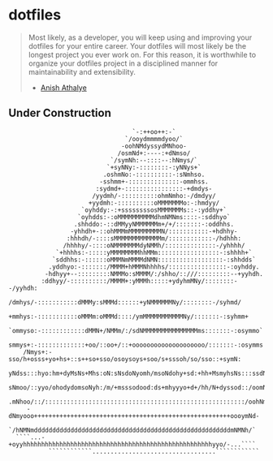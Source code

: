 # dotfiles

> Most likely, as a developer, you will keep using and improving your dotfiles
> for your entire career. Your dotfiles will most likely be the longest project
> you ever work on. For this reason, it is worthwhile to organize your dotfiles
> project in a disciplined manner for maintainability and extensibility.
>
> - [Anish Athalye](http://www.anishathalye.com/2014/08/03/managing-your-dotfiles)

## Under Construction

```
                                  `-:++oo++:-`                                  
                                `/ooydmmmmdyoo/`                                
                               -oohNMdyssydMNhoo-                               
                              /osmNd+:----:+dNmso/                              
                            `/symNh:--::::--:hNmys/`                            
                           `+syNNy:-::::::::-:yNNys+`                           
                          .oshmNo:-::::::::::-:sNmhso.                          
                         -sshmm+-::::::::::::::-ommhss.                         
                        :sydmd+-::::::::::::::::-+dmdys-                        
                       /yydmh/-::::::::::ohmNmho:-/dmdyy/                       
                      +yydmh:-::::::::::oMMMMMMMo:-:hmdyy/                      
                    `oyhddy:-:+ssssssssosMMMMMMMs::-:yddhy+`                    
                   `oyhdds:-:oMMMMMMMMMMdhmNMNms::::-:sddhyo`                   
                  .shhddo:-::dMMyyNMMMMMMm+/+/:::::::-:oddhhs.                  
                 -yhhdh+-::ohMMMmMMMMMMMMMN/:::::::::::-+hdhhy-                 
                :hhhdh/-::::sMMMMMMMMMMMMMm/::::::::::::-/hdhhh:                
               /hhhhy/-::::oNMMMMMMMdyNMMh/::::::::::::::-/yhhhh/               
             `+hhhhs:-:::::yMMMMMMMMhhMMm:::::::::::::::::-:shhhh+`             
            `sddhhs:-::::::oMMMNmMMMMdNMN::::::::::::::::::-:shhdds`            
           .yddhyo:-:::::::/MMMM+hMMMNhhhhs/::::::::::::::::-:oyhddy.           
          -hdhyy+--:::::::::NMMMo:sMMMM/:/shho/::///:::::::::--+yyhdh.          
         :ddhyy/-::::::::::/MMMM+:yMMMh:::::+ydyhmMNy/::::::::--/yyhdh:         
        /dmhys/-:::::::::::dMMMy:sMMMd::::::+yNMMMMMMNy/::::::::-/syhmd/        
       +mmhys:-:::::::::::oMMMm:oMMMd::::/ymMMMMMMMMMMMNy/:::::::-:syhmm+       
     `ommyso:-::::::::::::dMMN+/NMMm/:/sdNMMMMMMMMMMMMMMMms:::::::-:osymmo`     
     smmys+:-:::::::::::::+oo/::oo+/::+oooooooooooooooooooo/:::::::-:osymms     
    /Nmys+:-sso/h+osss+yo+hs+::s++so+sso/osoysoys+soo/s+sssoh/so/sso::+symN:    
    yNdss:::hyo:hm+dyMsNs+Mhs:oN:sNsdoNyomh/msoNdohy+sd:+hh+MsmyhsNs:::ssdNy    
    sNmoo/::yyo/ohodydomsoNyh:/m/+msssodood:ds+mhyyyo+d+/hh/N+dyssod::/oomNs    
    .mNhoo/::/:::::::::::::::::::::::::::::::::::::::::::::::::::::::/oohNm.    
     -dNmyooo++++++++++++++++++++++++++++++++++++++++++++++++++++++oooymNd-     
      `/hNMNmddddddddddddddddddddddddddddddddddddddddddddddddddddddmNMNh/`      
  ````...-+oyyhhhhhhhhhhhhhhhhhhhhhhhhhhhhhhhhhhhhhhhhhhhhhhhhhhhhyyo/-...````  
           ````````````..................................````````````           
```
